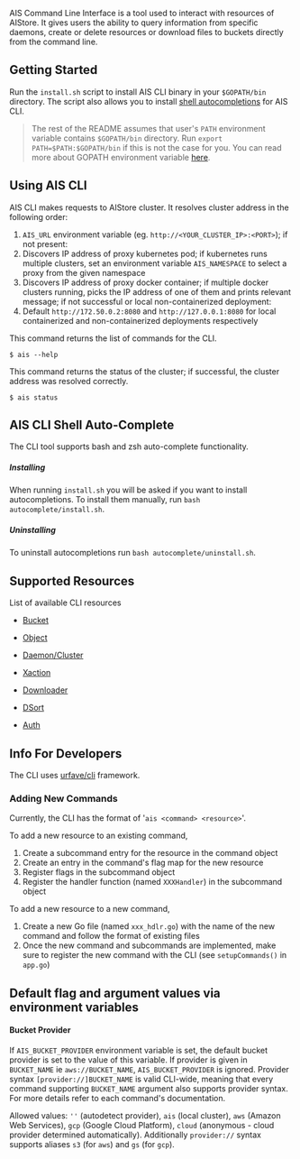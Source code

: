 AIS Command Line Interface is a tool used to interact with resources of AIStore. It gives users the ability to query information from specific daemons,
create or delete resources or download files to buckets directly from the command line.

## Getting Started

Run the `install.sh` script to install AIS CLI binary in your `$GOPATH/bin` directory.
The script also allows you to install [shell autocompletions](#ais-cli-shell-auto-complete) for AIS CLI.

> The rest of the README assumes that user's `PATH` environment variable contains `$GOPATH/bin` directory.
> Run `export PATH=$PATH:$GOPATH/bin` if this is not the case for you.
> You can read more about GOPATH environment variable [here](https://golang.org/doc/code.html#GOPATH).

## Using AIS CLI

AIS CLI makes requests to AIStore cluster. It resolves cluster address in the following order:
1. `AIS_URL` environment variable (eg. `http://<YOUR_CLUSTER_IP>:<PORT>`); if not present:
2. Discovers IP address of proxy kubernetes pod; if kubernetes runs multiple clusters, set an environment variable `AIS_NAMESPACE` to select a proxy from the given namespace
3. Discovers IP address of proxy docker container; if multiple docker clusters running, picks the IP address of one of them and prints relevant message;
if not successful or local non-containerized deployment:
4. Default `http://172.50.0.2:8080` and `http://127.0.0.1:8080` for local containerized and non-containerized deployments respectively

This command returns the list of commands for the CLI.

```console
$ ais --help
```

This command returns the status of the cluster; if successful, the cluster address was resolved correctly.

```console
$ ais status
```

## AIS CLI Shell Auto-Complete

The CLI tool supports bash and zsh auto-complete functionality.

##### Installing

When running `install.sh` you will be asked if you want to install autocompletions.
To install them manually, run `bash autocomplete/install.sh`.

##### Uninstalling

To uninstall autocompletions run `bash autocomplete/uninstall.sh`.

## Supported Resources

List of available CLI resources

* [Bucket](./resources/bucket.md)

* [Object](./resources/object.md)

* [Daemon/Cluster](./resources/daeclu.md)

* [Xaction](./resources/xaction.md)

* [Downloader](./resources/download.md)

* [DSort](./resources/dsort.md)

* [Auth](./resources/users.md)

## Info For Developers

The CLI uses [urfave/cli](https://github.com/urfave/cli) framework.

### Adding New Commands

Currently, the CLI has the format of '`ais <command> <resource>`'.

To add a new resource to an existing command,

1. Create a subcommand entry for the resource in the command object
2. Create an entry in the command's flag map for the new resource
3. Register flags in the subcommand object
4. Register the handler function (named `XXXHandler`) in the subcommand object

To add a new resource to a new command,

1. Create a new Go file (named `xxx_hdlr.go`) with the name of the new command and follow the format of existing files
2. Once the new command and subcommands are implemented, make sure to register the new command with the CLI (see `setupCommands()` in `app.go`)

## Default flag and argument values via environment variables

#### Bucket Provider

If `AIS_BUCKET_PROVIDER` environment variable is set, the default bucket provider is set to the value of this variable.
If provider is given in `BUCKET_NAME` ie `aws://BUCKET_NAME`, `AIS_BUCKET_PROVIDER` is ignored.
Provider syntax `[provider://]BUCKET_NAME` is valid CLI-wide, meaning that every command supporting `BUCKET_NAME` argument
also supports provider syntax. For more details refer to each command's documentation.

Allowed values: `''` (autodetect provider), `ais` (local cluster), `aws` (Amazon Web Services), `gcp` (Google Cloud Platform),
`cloud` (anonymous - cloud provider determined automatically). 
Additionally `provider://` syntax supports aliases `s3` (for `aws`) and `gs` (for `gcp`).